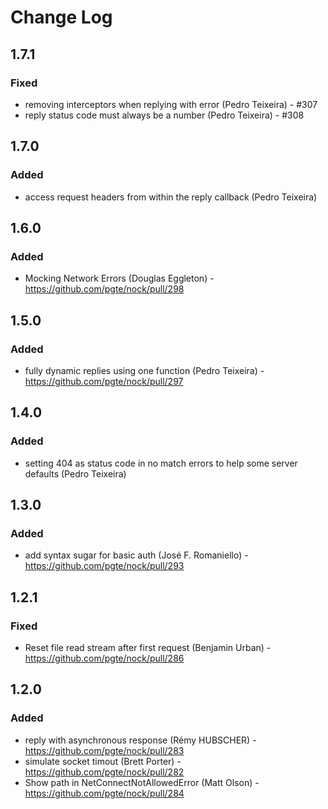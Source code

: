 # Change Log


## 1.7.1

### Fixed

- removing interceptors when replying with error (Pedro Teixeira) - #307
- reply status code must always be a number (Pedro Teixeira) - #308


## 1.7.0

### Added

- access request headers from within the reply callback (Pedro Teixeira)


## 1.6.0

### Added

- Mocking Network Errors (Douglas Eggleton) - https://github.com/pgte/nock/pull/298

## 1.5.0

### Added

- fully dynamic replies using one function (Pedro Teixeira) - https://github.com/pgte/nock/pull/297

## 1.4.0

### Added

- setting 404 as status code in no match errors to help some server defaults (Pedro Teixeira)

## 1.3.0

### Added

- add syntax sugar for basic auth (José F. Romaniello) - https://github.com/pgte/nock/pull/293


## 1.2.1

### Fixed
- Reset file read stream after first request (Benjamin Urban) - https://github.com/pgte/nock/pull/286


## 1.2.0

### Added
- reply with asynchronous response (Rémy HUBSCHER) - https://github.com/pgte/nock/pull/283
- simulate socket timout (Brett Porter) - https://github.com/pgte/nock/pull/282
- Show path in NetConnectNotAllowedError (Matt Olson) - https://github.com/pgte/nock/pull/284
